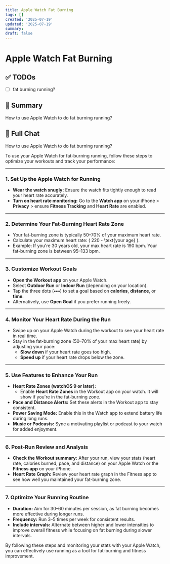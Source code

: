 ```yaml
---
title: Apple Watch Fat Burning
tags: []
created: '2025-07-19'
updated: '2025-07-19'
summary:
draft: false
---
```


# Apple Watch Fat Burning

## ✅ TODOs
- [ ] fat burning running?

## 📌 Summary
How to use Apple Watch to do fat burning running?

## 🧠 Full Chat


How to use Apple Watch to do fat burning running?



To use your Apple Watch for fat-burning running, follow these steps to optimize your workouts and track your performance:

---

### 1. **Set Up the Apple Watch for Running**
   - **Wear the watch snugly:** Ensure the watch fits tightly enough to read your heart rate accurately.
   - **Turn on heart rate monitoring:** Go to the **Watch app** on your iPhone > **Privacy** > ensure **Fitness Tracking** and **Heart Rate** are enabled.

---

### 2. **Determine Your Fat-Burning Heart Rate Zone**
   - Your fat-burning zone is typically 50–70% of your maximum heart rate.
   - Calculate your maximum heart rate: \( 220 - \text{your age} \).
   - Example: If you're 30 years old, your max heart rate is 190 bpm. Your fat-burning zone is between 95–133 bpm.

---

### 3. **Customize Workout Goals**
   - **Open the Workout app** on your Apple Watch.
   - Select **Outdoor Run** or **Indoor Run** (depending on your location).
   - Tap the three dots (**•••**) to set a goal based on **calories**, **distance**, or **time**.
   - Alternatively, use **Open Goal** if you prefer running freely.

---

### 4. **Monitor Your Heart Rate During the Run**
   - Swipe up on your Apple Watch during the workout to see your heart rate in real time.
   - Stay in the fat-burning zone (50–70% of your max heart rate) by adjusting your pace:
     - **Slow down** if your heart rate goes too high.
     - **Speed up** if your heart rate drops below the zone.

---

### 5. **Use Features to Enhance Your Run**
   - **Heart Rate Zones (watchOS 9 or later):** 
     - Enable **Heart Rate Zones** in the Workout app on your watch. It will show if you're in the fat-burning zone.
   - **Pace and Distance Alerts:** Set these alerts in the Workout app to stay consistent.
   - **Power Saving Mode:** Enable this in the Watch app to extend battery life during long runs.
   - **Music or Podcasts:** Sync a motivating playlist or podcast to your watch for added enjoyment.

---

### 6. **Post-Run Review and Analysis**
   - **Check the Workout summary:** After your run, view your stats (heart rate, calories burned, pace, and distance) on your Apple Watch or the **Fitness app** on your iPhone.
   - **Heart Rate Graph:** Review your heart rate graph in the Fitness app to see how well you maintained your fat-burning zone.

---

### 7. **Optimize Your Running Routine**
   - **Duration:** Aim for 30–60 minutes per session, as fat burning becomes more effective during longer runs.
   - **Frequency:** Run 3–5 times per week for consistent results.
   - **Include intervals:** Alternate between higher and lower intensities to improve overall fitness while focusing on fat burning during slower intervals.

By following these steps and monitoring your stats with your Apple Watch, you can effectively use running as a tool for fat-burning and fitness improvement.